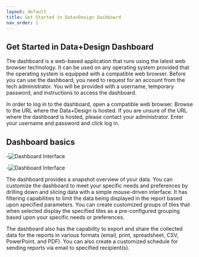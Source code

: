 ```yaml
---
layout: default
title: Get Started in Data+Design Dashboard
nav_order: 1
---
```


## Get Started in Data+Design Dashboard

The dashboard is a web-based application that runs using the latest web browser technology. It can be used on any operating system provided that the operating system is equipped with a compatible web browser. Before you can use the dashboard, you need to request for an account from the tech administrator. You will be provided with a username, temporary password, and instructions to access the dashboard.

In order to log in to the dashboard, open a compatible web browser. Browse to the URL where the Data+Design is hosted. If you are unsure of the URL where the dashboard is hosted, please contact your administrator. Enter your username and password and click log in.


## Dashboard basics

-![Dashboard Interface]({{site.baseurl}}/assets/images/dashboard-gui.png )

-![Dashboard Interface]({{site.baseurl}}/assets/images/card.png )

The dashboard provides a snapshot overview of your data. You can customize the dashboard to meet your specific needs and preferences by drilling down and slicing data with a simple mouse-driven interface. It has filtering capabilities to limit the data being displayed in the report based upon specified parameters. You can create customized groups of tiles that when selected display the specified tiles as a pre-configured grouping based upon your specific needs or preferences.

The dashboard also has the capability to export and share the collected data for the reports in various formats (email, print, spreadsheet, CSV, PowerPoint, and PDF). You can also create a customized schedule for sending reports via email to specified recipient(s).

